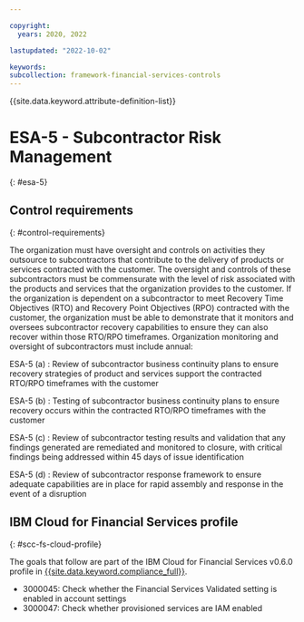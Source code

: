 ```yaml
---

copyright:
  years: 2020, 2022

lastupdated: "2022-10-02"

keywords: 
subcollection: framework-financial-services-controls
---
```


{{site.data.keyword.attribute-definition-list}}

               
# ESA-5 - Subcontractor Risk Management
{: #esa-5}

## Control requirements
{: #control-requirements}

The organization must have oversight and controls on activities they outsource to subcontractors that contribute to the delivery of products or services contracted with the customer. The oversight and controls of these subcontractors must be commensurate with the level of risk associated with the products and services that the organization provides to the customer. If the organization is dependent on a subcontractor to meet Recovery Time Objectives (RTO) and Recovery Point Objectives (RPO) contracted with the customer, the organization must be able to demonstrate that it monitors and oversees subcontractor recovery capabilities to ensure they can also recover within those RTO/RPO timeframes. Organization monitoring and oversight of subcontractors must include annual:

ESA-5 (a)
    : Review of subcontractor business continuity plans to ensure recovery strategies of product and services support the contracted RTO/RPO timeframes with the customer

ESA-5 (b)
    : Testing of subcontractor business continuity plans to ensure recovery occurs within the contracted RTO/RPO timeframes with the customer

ESA-5 (c)
    : Review of subcontractor testing results and validation that any findings generated are remediated and monitored to closure, with critical findings being addressed within 45 days of issue identification

ESA-5 (d)
    : Review of subcontractor response framework to ensure adequate capabilities are in place for rapid assembly and response in the event of a disruption

## IBM Cloud for Financial Services profile
{: #scc-fs-cloud-profile}

The goals that follow are part of the IBM Cloud for Financial Services v0.6.0 profile in [{{site.data.keyword.compliance_full}}](/docs/security-compliance?topic=security-compliance-getting-started).

- 3000045: Check whether the Financial Services Validated setting is enabled in account settings 
- 3000047: Check whether provisioned services are IAM enabled



